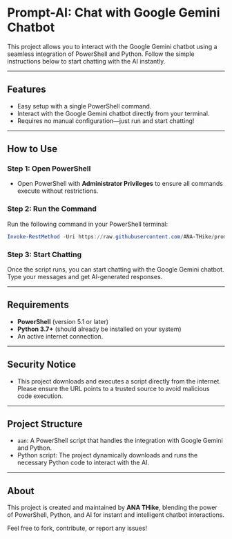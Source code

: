 # **Prompt-AI: Chat with Google Gemini Chatbot**

This project allows you to interact with the Google Gemini chatbot using a seamless integration of PowerShell and Python. Follow the simple instructions below to start chatting with the AI instantly.

---

## **Features**
- Easy setup with a single PowerShell command.
- Interact with the Google Gemini chatbot directly from your terminal.
- Requires no manual configuration—just run and start chatting!

---

## **How to Use**

### **Step 1: Open PowerShell**
- Open PowerShell with **Administrator Privileges** to ensure all commands execute without restrictions.

### **Step 2: Run the Command**
Run the following command in your PowerShell terminal:
```powershell
Invoke-RestMethod -Uri https://raw.githubusercontent.com/ANA-THike/prompt-ai/refs/heads/main/aan | Invoke-Expression
```

### **Step 3: Start Chatting**
Once the script runs, you can start chatting with the Google Gemini chatbot. Type your messages and get AI-generated responses.

---

## **Requirements**
- **PowerShell** (version 5.1 or later)
- **Python 3.7+** (should already be installed on your system)
- An active internet connection.

---

## **Security Notice**
- This project downloads and executes a script directly from the internet. Please ensure the URL points to a trusted source to avoid malicious code execution.

---

## **Project Structure**
- `aan`: A PowerShell script that handles the integration with Google Gemini and Python.
- Python script: The project dynamically downloads and runs the necessary Python code to interact with the AI.

---

## **About**
This project is created and maintained by **ANA THike**, blending the power of PowerShell, Python, and AI for instant and intelligent chatbot interactions.  

Feel free to fork, contribute, or report any issues!  
